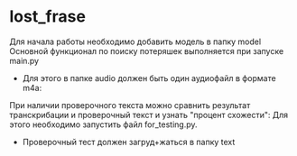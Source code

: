 ﻿# lost_frase
Для начала работы необходимо добавить модель в папку model
Основной функционал по поиску потеряшек выполняется при запуске main.py
- Для этого в папке audio должен быть один аудиофайл в формате m4a:
  
При наличии проверочного текста можно сравнить результат транскрибации и проверочный текст и узнать "процент схожести": Для этого необходимо запустить файл for_testing.py.
- Проверочный тест должен загруд+жаться в папку text

